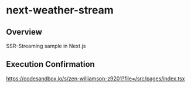 # next-weather-stream

## Overview

SSR-Streaming sample in Next.js

## Execution Confirmation

<https://codesandbox.io/s/zen-williamson-z9201?file=/src/pages/index.tsx>
